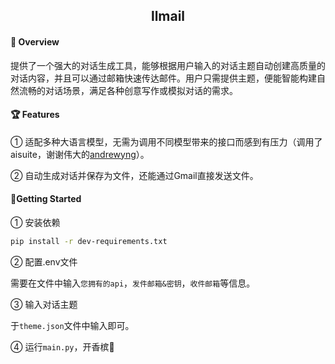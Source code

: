 <h2 align="center">llmail</h2>

#### 🌟 Overview

提供了一个强大的对话生成工具，能够根据用户输入的对话主题自动创建高质量的对话内容，并且可以通过邮箱快速传达邮件。用户只需提供主题，便能智能构建自然流畅的对话场景，满足各种创意写作或模拟对话的需求。

#### 🏆 Features

① 适配多种大语言模型，无需为调用不同模型带来的接口而感到有压力（调用了aisuite，谢谢伟大的[andrewyng](https://github.com/andrewyng)）。

② 自动生成对话并保存为文件，还能通过Gmail直接发送文件。

#### 🎢Getting Started

① 安装依赖

```bash
pip install -r dev-requirements.txt
```

② 配置.env文件

需要在文件中输入`您拥有的api`，`发件邮箱&密钥`，`收件邮箱`等信息。

③ 输入对话主题

于`theme.json`文件中输入即可。

④ 运行`main.py`，开香槟🍾

